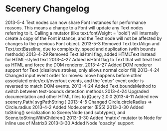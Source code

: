 
Scenery Changelog
=================

2013-5-4  Text nodes can now share Font instances for performance reasons. This means a change to a Font will update
          any Text nodes referring to it. Calling a mutator (like text.fontWeight = 'bold') will internally create a
          copy of the Font instance, and the Text node will not be affected by changes to the previous Font object.
2013-5-3  Removed Text.textAlign and Text.textBaseline, due to complexity, speed and duplication (with bounds methods)
2013-4-29 Removed Text.isHtml flag, added HTMLText instead for HTML-styled text
2013-4-27 Added isHtml flag to Text that will treat text as HTML and force the DOM renderer.
2013-4-27 Added DOM renderer support for Text (disallows strokes, only allows normal color fill)
2013-4-24 Changed input event order for moves: move happens before other associated enter/exit/over/out events, and the 'enter' event order is reversed to match DOM events.
2013-4-24 Added Text.boundsMethod to switch between text-bounds detection methods
2013-4-24 Upgraded documentation and other HTML files to jQuery 2.0.0
2013-4-11 Added new scenery.Path( svgPathString )
2013-4-5  Changed Circle.circleRadius => Circle.radius
2013-4-2  Added Node.center (ES5)
2013-3-30 Added toString() serialization to Scene/Node (and subtypes), and Scene.toStringWithChildren()
2013-3-30 Added 'matrix' mutator to Node for inline use of Matrix3
2013-3-30 Added Node 'opacity' support
